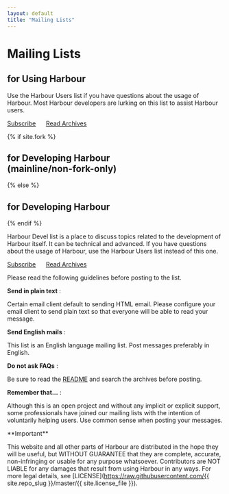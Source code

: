 ```yaml
---
layout: default
title: "Mailing Lists"
---
```

# Mailing Lists

<div markdown="1" class="list-bubble">
<div><i class="fa fa-user" aria-hidden="true"></i></div>
<div markdown="1">

## for Using Harbour

Use the Harbour Users list if you have questions about the usage of Harbour.
Most Harbour developers are lurking on this list to assist Harbour users.

[Subscribe](https://groups.google.com/group/harbour-users/subscribe)
&nbsp;&nbsp;&nbsp;&nbsp;
[Read Archives](https://groups.google.com/group/harbour-users/)

</div>
</div>

<div markdown="1" class="list-bubble">
<div><i class="fa fa-cog" aria-hidden="true"></i></div>
<div markdown="1">

{% if site.fork %}
## for Developing Harbour<br>(mainline/non-fork-only)
{% else %}
## for Developing Harbour
{% endif %}

Harbour Devel list is a place to discuss topics related to the development
of Harbour itself. It can be technical and advanced.
If you have questions about the usage of Harbour, use the
Harbour Users list instead of this one.

[Subscribe](https://groups.google.com/group/harbour-devel/subscribe)
&nbsp;&nbsp;&nbsp;&nbsp;
[Read Archives](https://groups.google.com/group/harbour-devel/)

</div>
</div>

Please read the following guidelines before posting to the list.

**Send in plain text**
: <p>Certain email client default to sending HTML email. Please configure
  your email client to send plain text so that everyone will be able to
  read your message.

**Send English mails**
: <p>This list is an English language mailing list. Post messages preferably
  in English.

**Do not ask FAQs**
: <p>Be sure to read the <a href="https://github.com/{{ site.repo_slug }}/#readme">README</a>
  and search the archives before posting.

**Remember that…**
: <p>Although this is an open project and without any implicit or explicit
  support, some professionals have joined our mailing lists with the intention
  of voluntarily helping users. Use common sense when posting your messages.

<div markdown="1" class="list-bubble bubble-alt">
<div><i class="fa fa-warning" aria-hidden="true"></i></div>
<div markdown="1">
**Important**

This website and all other parts of Harbour are distributed in the
hope they will be useful, but WITHOUT GUARANTEE that they are complete,
accurate, non-infringing or usable for any purpose whatsoever.
Contributors are NOT LIABLE for any damages that result from using
Harbour in any ways. For more legal details, see
[LICENSE](https://raw.githubusercontent.com/{{ site.repo_slug }}/master/{{ site.license_file }}).

</div>
</div>
